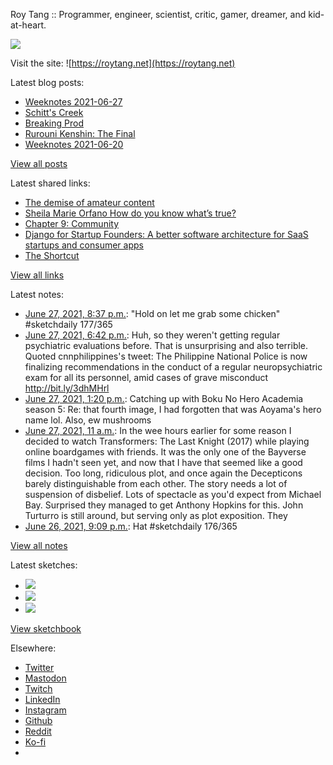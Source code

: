 Roy Tang :: Programmer, engineer, scientist, critic, gamer, dreamer, and kid-at-heart.

![](https://roytang.net/static/img/profile.jpg)

Visit the site: ![https://roytang.net](https://roytang.net)

Latest blog posts:

- [Weeknotes 2021-06-27](https://roytang.net/2021/06/weeknotes-2021-06-27/)
- [Schitt&#x27;s Creek](https://roytang.net/2021/06/schitts-creek/)
- [Breaking Prod](https://roytang.net/2021/06/breaking-prod/)
- [Rurouni Kenshin: The Final](https://roytang.net/2021/06/rurouni-kenshin-final/)
- [Weeknotes 2021-06-20](https://roytang.net/2021/06/weeknotes-2021-06-20/)

[View all posts](https://roytang.net/blog)

Latest shared links:

- [The demise of amateur content](https://roytang.net/2021/06/the-demise-of-amateur-content5-min-well-spent/)
- [Sheila Marie Orfano How do you know what’s true?](https://roytang.net/2021/06/sheila-marie-orfano-how-do-you-know-whats-true/)
- [Chapter 9: Community](https://roytang.net/2021/06/chapter-9-community/)
- [Django for Startup Founders: A better software architecture for SaaS startups and consumer apps](https://roytang.net/2021/06/django-for-startup-founders-a-better-software-architecture-for-saas-startups-and-consumer-apps/)
- [The Shortcut](https://roytang.net/2021/06/the-shortcut/)

[View all links](https://roytang.net/links)

Latest notes:

- [June 27, 2021, 8:37 p.m.](https://roytang.net/2021/06/1409128793130733574/): &quot;Hold on let me grab some chicken&quot; #sketchdaily 177/365
- [June 27, 2021, 6:42 p.m.](https://roytang.net/2021/06/1409099921265872899/): Huh, so they weren&#x27;t getting regular psychiatric evaluations before. That is unsurprising and also terrible. Quoted cnnphilippines&#x27;s tweet: The Philippine National Police is now finalizing recommendations in the conduct of a regular neuropsychiatric exam for all its personnel, amid cases of grave misconduct http://bit.ly/3dhMHrl
- [June 27, 2021, 1:20 p.m.](https://roytang.net/2021/06/1409018870111768584/): Catching up with Boku No Hero Academia season 5: Re: that fourth image, I had forgotten that was Aoyama&#x27;s hero name lol. Also, ew mushrooms
- [June 27, 2021, 11 a.m.](https://roytang.net/2021/06/2789a7cda3fd16feca84b58fae45811b/): In the wee hours earlier for some reason I decided to watch Transformers: The Last Knight (2017) while playing online boardgames with friends. It was the only one of the Bayverse films I hadn&#x27;t seen yet, and now that I have that seemed like a good decision. Too long, ridiculous plot, and once again the Decepticons barely distinguishable from each other. The story needs a lot of suspension of disbelief. Lots of spectacle as you&#x27;d expect from Michael Bay. Surprised they managed to get Anthony Hopkins for this. John Turturro is still around, but serving only as plot exposition. They
- [June 26, 2021, 9:09 p.m.](https://roytang.net/2021/06/1408774362254114819/): Hat #sketchdaily 176/365

[View all notes](https://roytang.net/notes)

Latest sketches:


- ![](https://roytang.net/media/cache/91/6c/916c38a8313103e27f729b418120e546.jpg)
- ![](https://roytang.net/media/cache/d1/55/d1550980d5660d9a7ddb2c851587746d.jpg)
- ![](https://roytang.net/media/cache/35/5e/355e1f9a9eeff290e5078f3fdad9c4df.jpg)

[View sketchbook](https://roytang.net/albums/sketchbook)


Elsewhere:

- [Twitter](https://twitter.com/roytang)
- [Mastodon](https://mastodon.technology/@roytang)
- [Twitch](https://twitch.tv/twitchyroy)
- [LinkedIn](https://www.linkedin.com/in/roytang)
- [Instagram](https://instagram.com/roytang0400)
- [Github](https://github.com/roytang)
- [Reddit](https://reddit.com/u/hungryroy)
- [Ko-fi](https://ko-fi.com/roytang)
- [](mailto:hello@roytang.net)